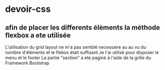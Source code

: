 # devoir-css
## afin de placer les differents élèments la méthode flexbox a ete utilisée
L'utilisation du grid layout ne m'a pas semblé necessaire au au vu du nombre d'élèments et le flebox était suffisant 
Je l'ai utilisé pour disposer le menu et le footer
La partie "section" a ete paginé à l'aide de la grille du Framework Bootstrap 
